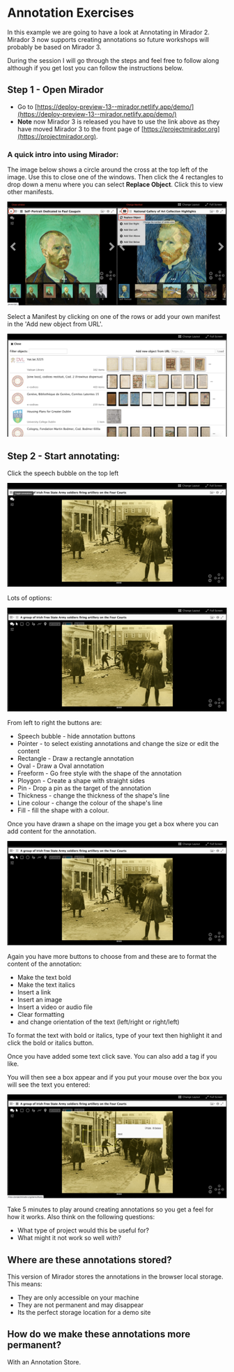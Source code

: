 # Annotation Exercises

In this example we are going to have a look at Annotating in Mirador 2. Mirador 3 now supports creating annotations so future workshops will probably be based on Mirador 3. 

During the session I will go through the steps and feel free to follow along although if you get lost you can follow the instructions below.

## Step 1 - Open Mirador

 * Go to [https://deploy-preview-13--mirador.netlify.app/demo/](https://deploy-preview-13--mirador.netlify.app/demo/)
 * __Note__ now Mirador 3 is released you have to use the link above as they have moved Mirador 3 to the front page of [https://projectmirador.org](https://projectmirador.org).

### A quick intro into using Mirador: 

The image below shows a circle around the cross at the top left of the image. Use this to close one of the windows. Then click the 4 rectangles to drop down a menu where you can select **Replace Object**. Click this to view other manifests.

![image](images/annos_mirador.png)    

Select a Manifest by clicking on one of the rows or add your own manifest in the 'Add new object from URL'.

![image](images/annos_select_manifest.png)    

## Step 2 - Start annotating: 
Click the speech bubble on the top left

![image](images/annos_toggle_annotations.png)  

Lots of options:

![image](images/annos_anno_options.png)  

From left to right the buttons are:
 * Speech bubble - hide annotation buttons
 * Pointer - to select existing annotations and change the size or edit the content
 * Rectangle - Draw a rectangle annotation
 * Oval - Draw a Oval annotation
 * Freeform - Go free style with the shape of the annotation
 * Ploygon - Create a shape with straight sides
 * Pin - Drop a pin as the target of the annotation
 * Thickness - change the thickness of the shape's line
 * Line colour - change the colour of the shape's line
 * Fill - fill the shape with a colour. 

Once you have drawn a shape on the image you get a box where you can add content for the annotation.

![image](images/annos_anno_options.png)  

Again you have more buttons to choose from and these are to format the content of the annotation:
 * Make the text bold
 * Make the text italics
 * Insert a link
 * Insert an image
 * Insert a video or audio file
 * Clear formatting
 * and change orientation of the text (left/right or right/left)

To format the text with bold or italics, type of your text then highlight it and click the bold or italics button. 

Once you have added some text click save. You can also add a tag if you like. 
 
You will then see a box appear and if you put your mouse over the box you will see the text you entered:

![image](images/annos_created.png)  

Take 5 minutes to play around creating annotations so you get a feel for how it works. Also think on the following questions:

 * What type of project would this be useful for?
 * What might it not work so well with?

## Where are these annotations stored?

This version of Mirador stores the annotations in the browser local storage. This means:

 * They are only accessible on your machine
 * They are not permanent and may disappear
 * Its the perfect storage location for a demo site

## How do we make these annotations more permanent?

With an Annotation Store.
